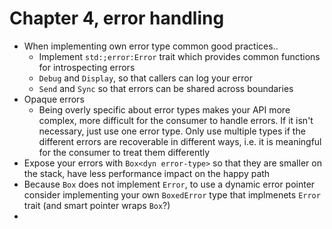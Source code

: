 # Chapter 4, error handling

* When implementing own error type common good practices..
  * Implement `std:;error:Error` trait which provides common functions for introspecting errors
  * `Debug` and `Display`, so that callers can log your error
  * `Send` and `Sync` so that errors can be shared across boundaries
* Opaque errors
  * Being overly specific about error types makes your API more complex, more difficult for the consumer to handle errors. If it isn't necessary, just use one error type. Only use multiple types if the different errors are recoverable in different ways, i.e. it is meaningful for the consumer to treat them differently
* Expose your errors with `Box<dyn error-type>` so that they are smaller on the stack, have less performance impact on the happy path
* Because `Box` does not implement `Error`, to use a dynamic error pointer consider implementing your own `BoxedError` type that implmenets `Error` trait (and smart pointer wraps `Box`?)
* 
